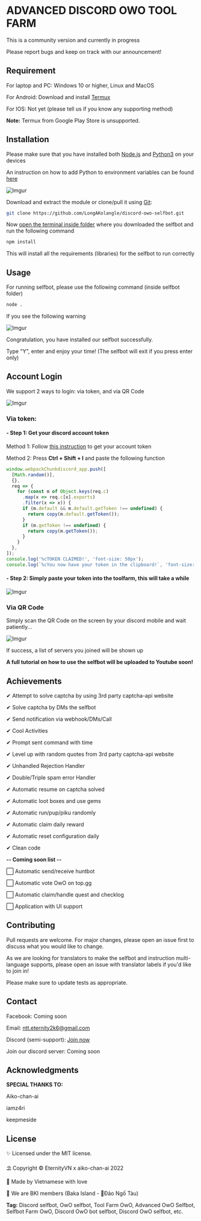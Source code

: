 # ADVANCED DISCORD OWO TOOL FARM

This is a community version and currently in progress

Please report bugs and keep on track with our announcement!

## Requirement
For laptop and PC: Windows 10 or higher, Linux and MacOS

For Android: Download and install [Termux](https://f-droid.org/en/packages/com.termux/) 

For IOS: Not yet (please tell us if you know any supporting method)

__Note:__ Termux from Google Play Store is unsupported.

## Installation
Please make sure that you have installed both [Node.js](https://nodejs.org/en/download) and [Python3](https://www.python.org/downloads/) on your devices

An instruction on how to add Python to environment variables can be found [here](https://realpython.com/add-python-to-path/)

![Imgur](https://i.imgur.com/ZCqPkmX.png)

Download and extract the module or clone/pull it using [Git](https://git-scm.com/downloads):
```bash
git clone https://github.com/LongAKolangle/discord-owo-selfbot.git
```

Now [open the terminal inside folder](https://www.groovypost.com/howto/open-command-window-terminal-window-specific-folder-windows-mac-linux/) where you downloaded the selfbot and run the following command

```bash
npm install
```
This will install all the requirements (libraries) for the selfbot to run correctly
## Usage
For running selfbot, please use the following command (inside selfbot folder)
```bash
node .
```
If you see the following warning 

![Imgur](https://i.imgur.com/jSTfrOr.png)

Congratulation, you have installed our selfbot successfully.

Type "Y", enter and enjoy your time! (The selfbot will exit if you press enter only)

## Account Login

We support 2 ways to login: via token, and via QR Code

![Imgur](https://i.imgur.com/UwU9Z9B.png)

### Via token: 

#### __- Step 1: Get your discord account token__

Method 1: Follow [this instruction](https://pcstrike.com/how-to-get-discord-token/) to get your account token

Method 2: Press __Ctrl + Shift + I__ and paste the following function

```javascript
window.webpackChunkdiscord_app.push([
  [Math.random()],
  {},
  req => {
    for (const m of Object.keys(req.c)
      .map(x => req.c[x].exports)
      .filter(x => x)) {
      if (m.default && m.default.getToken !== undefined) {
        return copy(m.default.getToken());
      }
      if (m.getToken !== undefined) {
        return copy(m.getToken());
      }
    }
  },
]);
console.log('%cTOKEN CLAIMED!', 'font-size: 50px');
console.log(`%cYou now have your token in the clipboard!`, 'font-size: 16px');
```

#### __- Step 2: Simply paste your token into the toolfarm, this will take a while__

![Imgur](https://i.imgur.com/v7LlsSg.png)

### Via QR Code
Simply scan the QR Code on the screen by your discord mobile and wait patiently...

![Imgur](https://i.imgur.com/xm8F3Cy.png)

If success, a list of servers you joined will be shown up

__A full tutorial on how to use the selfbot will be uploaded to Youtube soon!__

## Achievements
✔ Attempt to solve captcha by using 3rd party captcha-api website

✔ Solve captcha by DMs the selfbot

✔ Send notification via webhook/DMs/Call

✔ Cool Activities

✔ Prompt sent command with time

✔ Level up with random quotes from 3rd party captcha-api website

✔ Unhandled Rejection Handler

✔ Double/Triple spam error Handler

✔ Automatic resume on captcha solved

✔ Automatic loot boxes and use gems

✔ Automatic run/pup/piku randomly

✔ Automatic claim daily reward

✔ Automatic reset configuration daily

✔ Clean code

__-- Coming soon list --__

⬜ Automatic send/receive huntbot

⬜ Automatic vote OwO on top.gg

⬜ Automatic claim/handle quest and checklog

⬜ Application with UI support

## Contributing

Pull requests are welcome. For major changes, please open an issue first
to discuss what you would like to change.

As we are looking for translators to make the selfbot and instruction multi-language supports, please open an issue with translator labels if you'd like to join in!

Please make sure to update tests as appropriate.

## Contact

Facebook: Coming soon 

Email: ntt.eternity2k6@gmail.com

Discord (semi-support): [Join now](https://discord.gg/frdNVtXUdN)

Join our discord server: Coming soon

## Acknowledgments
__SPECIAL THANKS TO:__

Aiko-chan-ai

iamz4ri

keepmeside

## License

✨ Licensed under the MIT license.

⛱️ Copyright © EternityVN x aiko-chan-ai 2022

💖 Made by Vietnamese with love

💫 We are BKI members (Baka Island - 💪Đảo Ngố Tàu) 

__Tag:__ Discord selfbot, OwO selfbot, Tool Farm OwO, Advanced OwO Selfbot, Selfbot Farm OwO, Discord OwO bot selfbot, Discord OwO selfbot, etc.
